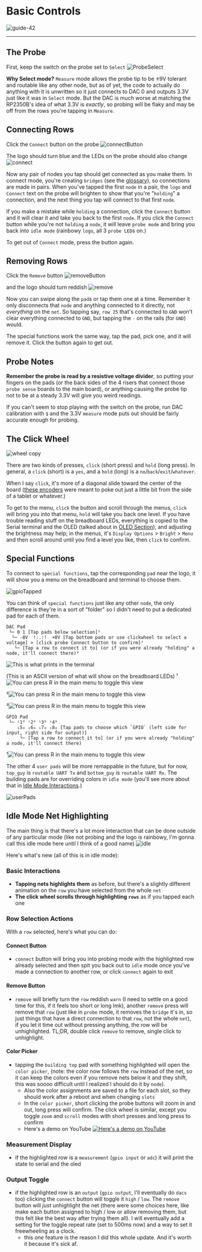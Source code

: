 # Basic Controls

![guide-42](https://github.com/user-attachments/assets/e35c42e0-b23a-4203-a836-44f0991db7fc)

----

## The Probe
First, keep the switch on the probe set to `Select`
![ProbeSelect](https://github.com/user-attachments/assets/1155f75a-f800-4bc0-ba6d-49e603ad39e2)

**Why Select mode?** `Measure` mode allows the probe tip to be ±9V tolerant and routable like any other node, but as of yet, the code to actually do anything with it is unwritten so it just connects to DAC 0 and outputs 3.3V just like it was in `Select` mode. But the DAC is much worse at matching the RP2350B's idea of what 3.3V is *exactly*, so probing will be flaky and may be off from the rows you're tapping in `Measure`.

## Connecting Rows

Click the `Connect` button on the probe
![connectButton](https://github.com/user-attachments/assets/faedd0af-8ea6-4454-8f33-01ff478bb9e7)

The logo should turn blue and the LEDs on the probe should also change
![connect](https://github.com/user-attachments/assets/2040417f-64c3-41dd-a3d6-8c900e15445b)

Now any pair of nodes you tap should get connected as you make them. In connect mode, you're creating `bridges` (see the [glossary](99-glossary.md)), so connections are made in pairs. When you've tapped the first `node` in a pair, the `logo` and `Connect` text on the probe will brighten to show that you're "`holding`" a connection, and the next thing you tap will connect to that first `node`. 

If you make a mistake while `holding` a connection, click the `Connect` button and it will clear it and take you back to the first `node`. 
If you click the `Connect` button while you're not `holding` a `node`, it will leave `probe mode` and bring you back into `idle mode` (rainbowy `logo`, all 3 `probe LED`s on.)


To get out of `Connect` mode, press the button again.

## Removing Rows

Click the `Remove` button
![removeButton](https://github.com/user-attachments/assets/7fc020b7-f5ce-48f6-99eb-4e9a753a0329)

and the logo should turn reddish
![remove](https://github.com/user-attachments/assets/297e169f-f9f5-4151-8fa2-de41ab14492f)

Now you can swipe along the `pad`s or tap them one at a time. Remember it only disconnects that `node` and anything connected to it directly, not *everything* on the `net`. So tapping say, `row 25` that's connected to `GND` won't clear everything connected to `GND`, but tapping the `-` on the rails (for `GND`) would.

The special functions work the same way, tap the pad, pick one, and it will remove it. Click the button again to get out.

## Probe Notes

**Remember the probe is read by a resistive voltage divider**, so putting your fingers on the pads (or the back sides of the 4 risers that connect those `probe sense` boards to the main board), or anything causing the probe tip not to be at a steady 3.3V will give you weird readings. 

If you can't seem to stop playing with the switch on the probe, run DAC calibration with `$` and the 3.3V `measure` mode puts out should be fairly accurate enough for probing.

## The Click Wheel

![wheel copy](https://github.com/user-attachments/assets/d69a5425-7131-46e3-8c17-a38819edfc16)

There are two kinds of presses, `click` (short press) and `hold` (long press). In general, a `click` (short) is a `yes`, and a `hold` (long) is a `no`/`back`/`exit`/`whatever`. 

When I say `click`, it's more of a diagonal slide toward the center of the board ([these encoders](https://lcsc.com/product-detail/Rotary-Encoders_Mitsumi-Electric-SIQ-02FVS3_C2925423.html) were meant to poke out just a little bit from the side of a tablet or whatever.)

To get to the menu, `click` the button and scroll through the menus, `click` will bring you into that menu, `hold` will take you back one level. If you have trouble reading stuff on the breadboard LEDs, everything is copied to the Serial terminal and the OLED (talked about in [OLED Section](04-oled.md)), and adjusting the brightness may help; in the menus, it's `Display Options` > `Bright` > `Menu` and then scroll around until you find a level you like, then `click` to confirm. 



## Special Functions

To connect to `special functions`, tap the corresponding `pad` near the logo, it will show you a menu on the breadboard and terminal to choose them.

![gpioTapped](https://github.com/user-attachments/assets/0b0c45ff-b98e-4a45-87b3-d3cc5c7a4544)


You can think of `special functions` just like any other `node`, the only difference is they're in a sort of "folder" so I didn't need to put a dedicated pad for each of them. 

```jython
DAC Pad
 └─ 0 1 [Tap pads below selection]¹
  └─ -8V  !:.:!  +8V [Tap bottom pads or use clickwheel to select a voltage] > [click probe Connect button to confirm]²
   └─ [Tap a row to connect it to] (or if you were already "holding" a node, it'll connect there)³
```

![This is what prints in the terminal](https://github.com/user-attachments/assets/fc9be8f8-f99c-48cd-8e00-07fdcb426f99)

(This is an ASCII version of what will show on the breadboard LEDs)
¹![You can press R in the main menu to toggle this view](https://github.com/user-attachments/assets/856525f4-425e-4442-9597-8e5b4f72a2c8)

²![You can press R in the main menu to toggle this view](https://github.com/user-attachments/assets/06804d5e-2b10-45ef-ae55-4a49c2f14033)


³![You can press R in the main menu to toggle this view](https://github.com/user-attachments/assets/32c3b184-45d6-476e-b0e9-19a294b2ae3f)




```jython
GPIO Pad
 └─ ⁱ1⁰ ⁱ2⁰ ⁱ3⁰ ⁱ4⁰ 
    ₁5₀ ₁6₀ ₁7₀ ₁8₀ [Tap pads to choose which `GPIO` (left side for input, right side for output)]
     └─ [Tap a row to connect it to] (or if you were already "holding" a node, it'll connect there)
```

¹![You can press R in the main menu to toggle this view](https://github.com/user-attachments/assets/33018aec-be8a-4bc0-b309-baeddad4db66)


The other 4 `user pads` will be more remappable in the future, but for now, `top_guy` is `routable UART Tx` and `bottom_guy` is `routable UART Rx`. The building pads are for overriding colors in `idle mode` (you'll see more about that in [Idle Mode Interactions](#idle-mode-net-highlighting).)

![userPads](https://github.com/user-attachments/assets/6925e9ed-fb6b-46a2-b377-205107df6a78)



## Idle Mode Net Highlighting

The main thing is that there's a lot more interaction that can be done outside of any particular mode (like not probing and the logo is rainbowy, I'm gonna call this idle mode here until I think of a good name)
![idle](https://github.com/user-attachments/assets/304d787a-c5f5-4da0-bd95-1a82bcdf83c1)

Here's what's new (all of this is in idle mode):

### Basic Interactions

- **Tapping nets highlights them** as before, but there's a slightly different animation on the `row` you have selected from the whole `net`
- **The click wheel scrolls through highlighting `rows`** as if you tapped each one

### Row Selection Actions

With a `row` selected, here's what you can do:

#### Connect Button
- `connect` button will bring you into probing mode with the highlighted row already selected and then spit you back out to `idle` mode once you've made a connection to another row, or click `connect` again to exit

#### Remove Button
- `remove` will briefly turn the `row` reddish `warn` (I need to settle on a good time for this, if it feels too short or long lmk), another `remove` press will remove that `row` (just like in `probe` mode, it removes the `bridge` it's in, so just things that have a direct connection to that `row`, not the whole `net`), if you let it time out without pressing anything, the row will be unhighlighted. TL;DR, double click `remove` to remove, single click to unhighlight.

#### Color Picker
- tapping the `building top` pad with something highlighted will open the `color picker`, (note: the color now follows the `row` instead of the net, so it can keep the colors even if you remove nets below it and they shift, this was soooo difficult until I realized I should do it by `node`). 
  - Also the color assignments are saved to a file for each slot, so they should work after a reboot and when changing `slots`
  - In the `color picker`, short clicking the probe buttons will zoom in and out, long press will confirm. The click wheel is similar, except you toggle `zoom` and `scroll` modes with short presses and long press to confirm
  - Here's a demo on YouTube
  [![Here's a demo on YouTube](https://img.youtube.com/vi/shE6NSFrH5w/3.jpg)](https://www.youtube.com/watch?v=shE6NSFrH5w)

### Measurement Display
- if the highlighted row is a `measurement` (`gpio input` or `adc`) it will print the state to serial and the oled

### Output Toggle
- if the highlighted row is an `output` (`gpio output`, I'll eventually do `dacs` too) clicking the `connect` button will toggle it `high` / `low`. The `remove` button will *just* unhighlight the net (there were some choices here, like make each button assigned to high / low or allow removing them, but this felt like the best way after trying them all). I will eventually add a setting for the toggle repeat rate (set to 500ms now) and a way to set it freewheeling as a clock.
  - this *one* feature is the reason I did this whole update. And it's worth it because it's sick af.

<!-- ## GPIO Selection Shortcuts

- when selecting `gpio` in `probing` mode (tap the bottom of the 3 pads by the `logo`), there are shortcuts for `input` and `output`, the blue line on the left is `input`, red square on the right is `output`. Tapping right in the middle of a number will take you to the written out `input` / `output` on the top and bottom selector.  -->